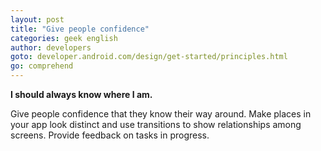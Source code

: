 ```yaml
---
layout: post
title: "Give people confidence"
categories: geek english
author: developers
goto: developer.android.com/design/get-started/principles.html
go: comprehend
---
```

**I should always know where I am.** 

Give people confidence that they know their way around. <!-- more -->
Make places in your app look distinct and use transitions to show relationships among screens. Provide feedback on tasks in progress.
